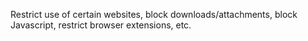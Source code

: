 Restrict use of certain websites, block downloads/attachments, block Javascript, restrict browser extensions, etc.